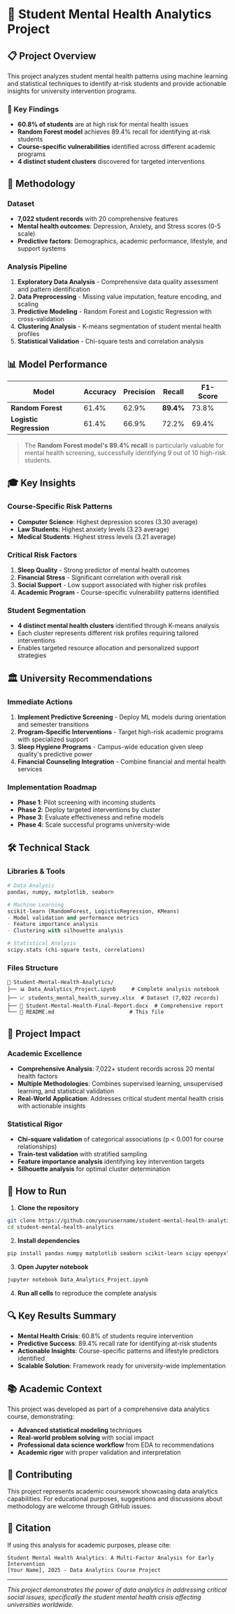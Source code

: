 # 🧠 Student Mental Health Analytics Project

## 📋 Project Overview

This project analyzes student mental health patterns using machine learning and statistical techniques to identify at-risk students and provide actionable insights for university intervention programs.

### 🎯 Key Findings
- **60.8% of students** are at high risk for mental health issues
- **Random Forest model** achieves 89.4% recall for identifying at-risk students
- **Course-specific vulnerabilities** identified across different academic programs
- **4 distinct student clusters** discovered for targeted interventions

## 🔬 Methodology

### Dataset
- **7,022 student records** with 20 comprehensive features
- **Mental health outcomes**: Depression, Anxiety, and Stress scores (0-5 scale)
- **Predictive factors**: Demographics, academic performance, lifestyle, and support systems

### Analysis Pipeline
1. **Exploratory Data Analysis** - Comprehensive data quality assessment and pattern identification
2. **Data Preprocessing** - Missing value imputation, feature encoding, and scaling
3. **Predictive Modeling** - Random Forest and Logistic Regression with cross-validation
4. **Clustering Analysis** - K-means segmentation of student mental health profiles
5. **Statistical Validation** - Chi-square tests and correlation analysis

## 📊 Model Performance

| Model | Accuracy | Precision | Recall | F1-Score |
|-------|----------|-----------|--------|----------|
| **Random Forest** | 61.4% | 62.9% | **89.4%** | 73.8% |
| **Logistic Regression** | 61.4% | 66.9% | 72.2% | 69.4% |

> The **Random Forest model's 89.4% recall** is particularly valuable for mental health screening, successfully identifying 9 out of 10 high-risk students.

## 🎓 Key Insights

### Course-Specific Risk Patterns
- **Computer Science**: Highest depression scores (3.30 average)
- **Law Students**: Highest anxiety levels (3.23 average)  
- **Medical Students**: Highest stress levels (3.21 average)

### Critical Risk Factors
1. **Sleep Quality** - Strong predictor of mental health outcomes
2. **Financial Stress** - Significant correlation with overall risk
3. **Social Support** - Low support associated with higher risk profiles
4. **Academic Program** - Course-specific vulnerability patterns identified

### Student Segmentation
- **4 distinct mental health clusters** identified through K-means analysis
- Each cluster represents different risk profiles requiring tailored interventions
- Enables targeted resource allocation and personalized support strategies

## 🏛️ University Recommendations

### Immediate Actions
1. **Implement Predictive Screening** - Deploy ML models during orientation and semester transitions
2. **Program-Specific Interventions** - Target high-risk academic programs with specialized support
3. **Sleep Hygiene Programs** - Campus-wide education given sleep quality's predictive power
4. **Financial Counseling Integration** - Combine financial and mental health services

### Implementation Roadmap
- **Phase 1**: Pilot screening with incoming students
- **Phase 2**: Deploy targeted interventions by cluster
- **Phase 3**: Evaluate effectiveness and refine models
- **Phase 4**: Scale successful programs university-wide

## 🛠️ Technical Stack

### Libraries & Tools
```python
# Data Analysis
pandas, numpy, matplotlib, seaborn

# Machine Learning  
scikit-learn (RandomForest, LogisticRegression, KMeans)
- Model validation and performance metrics
- Feature importance analysis
- Clustering with silhouette analysis

# Statistical Analysis
scipy.stats (chi-square tests, correlations)
```

### Files Structure
```
📁 Student-Mental-Health-Analytics/
├── 📊 Data_Analytics_Project.ipynb     # Complete analysis notebook
├── 📈 students_mental_health_survey.xlsx  # Dataset (7,022 records)
├── 📄 Student-Mental-Health-Final-Report.docx  # Comprehensive report
└── 📖 README.md                        # This file
```

## 🎯 Project Impact

### Academic Excellence
- **Comprehensive Analysis**: 7,022+ student records across 20 mental health factors
- **Multiple Methodologies**: Combines supervised learning, unsupervised learning, and statistical validation
- **Real-World Application**: Addresses critical student mental health crisis with actionable insights

### Statistical Rigor
- **Chi-square validation** of categorical associations (p < 0.001 for course relationships)
- **Train-test validation** with stratified sampling
- **Feature importance analysis** identifying key intervention targets
- **Silhouette analysis** for optimal cluster determination

## 🚀 How to Run

1. **Clone the repository**
```bash
git clone https://github.com/yourusername/student-mental-health-analytics
cd student-mental-health-analytics
```

2. **Install dependencies**
```bash
pip install pandas numpy matplotlib seaborn scikit-learn scipy openpyxl
```

3. **Open Jupyter notebook**
```bash
jupyter notebook Data_Analytics_Project.ipynb
```

4. **Run all cells** to reproduce the complete analysis

## 🔍 Key Results Summary

- **Mental Health Crisis**: 60.8% of students require intervention
- **Predictive Success**: 89.4% recall rate for identifying at-risk students  
- **Actionable Insights**: Course-specific patterns and lifestyle predictors identified
- **Scalable Solution**: Framework ready for university-wide implementation

## 📚 Academic Context

This project was developed as part of a comprehensive data analytics course, demonstrating:
- **Advanced statistical modeling** techniques
- **Real-world problem solving** with social impact
- **Professional data science workflow** from EDA to recommendations
- **Academic rigor** with proper validation and interpretation

## 🤝 Contributing

This project represents academic coursework showcasing data analytics capabilities. For educational purposes, suggestions and discussions about methodology are welcome through GitHub issues.

## 📄 Citation

If using this analysis for academic purposes, please cite:
```
Student Mental Health Analytics: A Multi-Factor Analysis for Early Intervention
[Your Name], 2025 - Data Analytics Course Project
```

---

*This project demonstrates the power of data analytics in addressing critical social issues, specifically the student mental health crisis affecting universities worldwide.*
